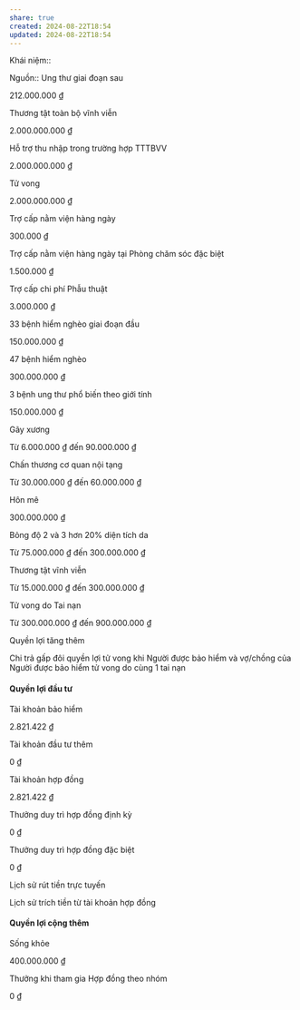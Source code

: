 ```yaml
---
share: true
created: 2024-08-22T18:54
updated: 2024-08-22T18:54
---
```

Khái niệm:: 

Nguồn:: 
Ung thư giai đoạn sau

212.000.000 ₫

Thương tật toàn bộ vĩnh viễn

2.000.000.000 ₫

Hỗ trợ thu nhập trong trường hợp TTTBVV

2.000.000.000 ₫

Tử vong

2.000.000.000 ₫

Trợ cấp nằm viện hàng ngày

300.000 ₫

Trợ cấp nằm viện hàng ngày tại Phòng chăm sóc đặc biệt

1.500.000 ₫

Trợ cấp chi phí Phẫu thuật

3.000.000 ₫

33 bệnh hiểm nghèo giai đoạn đầu

150.000.000 ₫

47 bệnh hiểm nghèo

300.000.000 ₫

3 bệnh ung thư phổ biến theo giới tính

150.000.000 ₫

Gãy xương

Từ 6.000.000 ₫ đến 90.000.000 ₫

Chấn thương cơ quan nội tạng

Từ 30.000.000 ₫ đến 60.000.000 ₫

Hôn mê

300.000.000 ₫

Bỏng độ 2 và 3 hơn 20% diện tích da

Từ 75.000.000 ₫ đến 300.000.000 ₫

Thương tật vĩnh viễn

Từ 15.000.000 ₫ đến 300.000.000 ₫

Tử vong do Tai nạn

Từ 300.000.000 ₫ đến 900.000.000 ₫

Quyền lợi tăng thêm

Chi trả gấp đôi quyền lợi tử vong khi Người được bảo hiểm và vợ/chồng của Người được bảo hiểm tử vong do cùng 1 tai nạn

#### Quyền lợi đầu tư

Tài khoản bảo hiểm

2.821.422 ₫

Tài khoản đầu tư thêm

0 ₫

Tài khoản hợp đồng

2.821.422 ₫

Thưởng duy trì hợp đồng định kỳ

0 ₫

Thưởng duy trì hợp đồng đặc biệt

0 ₫

Lịch sử rút tiền trực tuyến

Lịch sử trích tiền từ tài khoản hợp đồng

#### Quyền lợi cộng thêm

Sống khỏe

400.000.000 ₫

Thưởng khi tham gia Hợp đồng theo nhóm

0 ₫